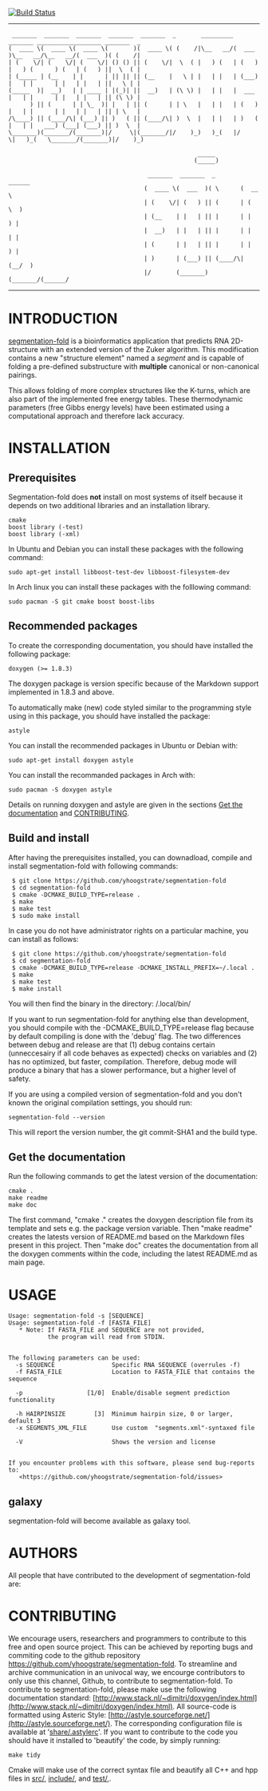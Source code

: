[![Build Status](https://travis-ci.org/yhoogstrate/segmentation-fold.svg?branch=master)](https://travis-ci.org/yhoogstrate/segmentation-fold)
___

	 _______  _______  _______  _______  _______  _       _________ _______ __________________ _______  _       
	(  ____ \(  ____ \(  ____ \(       )(  ____ \( (    /|\__   __/(  ___  )\__   __/\__   __/(  ___  )( (    /|
	| (    \/| (    \/| (    \/| () () || (    \/|  \  ( |   ) (   | (   ) |   ) (      ) (   | (   ) ||  \  ( |
	| (_____ | (__    | |      | || || || (__    |   \ | |   | |   | (___) |   | |      | |   | |   | ||   \ | |
	(_____  )|  __)   | | ____ | |(_)| ||  __)   | (\ \) |   | |   |  ___  |   | |      | |   | |   | || (\ \) |
	      ) || (      | | \_  )| |   | || (      | | \   |   | |   | (   ) |   | |      | |   | |   | || | \   |
	/\____) || (____/\| (___) || )   ( || (____/\| )  \  |   | |   | )   ( |   | |   ___) (___| (___) || )  \  |
	\_______)(_______/(_______)|/     \|(_______/|/    )_)   )_(   |/     \|   )_(   \_______/(_______)|/    )_)
	                                                                                                            
	                                                     _____                                                  
	                                                    (_____)                                                 
	                                                                                                            
	                                       _______  _______  _        ______                                    
	                                      (  ____ \(  ___  )( \      (  __  \                                   
	                                      | (    \/| (   ) || (      | (  \  )                                  
	                                      | (__    | |   | || |      | |   ) |                                  
	                                      |  __)   | |   | || |      | |   | |                                  
	                                      | (      | |   | || |      | |   ) |                                  
	                                      | )      | (___) || (____/\| (__/  )                                  
	                                      |/       (_______)(_______/(______/                                   
___

# INTRODUCTION #

[segmentation-fold](https://github.com/yhoogstrate/segmentation-fold) is
a bioinformatics application that predicts RNA 2D-structure with an
extended version of the Zuker algorithm. This modification contains a
new "structure element" named a *segment* and is capable of folding a
pre-defined substructure with **multiple** canonical or non-canonical
pairings.

This allows folding of more complex structures like the K-turns, which
are also part of the implemented free energy tables. These thermodynamic
parameters (free Gibbs energy levels) have been estimated using a
computational approach and therefore lack accuracy.

# INSTALLATION #

## Prerequisites ##

Segmentation-fold does **not** install on most systems of itself because
it depends on two additional libraries and an installation library.

	cmake
	boost library (-test)
	boost library (-xml)

In Ubuntu and Debian you can install these packages with the following command:

	sudo apt-get install libboost-test-dev libboost-filesystem-dev

In Arch linux you can install these packages with the folllowing command:

	sudo pacman -S git cmake boost boost-libs

## Recommended packages ##

To create the corresponding documentation, you should have installed the
following package:

	doxygen (>= 1.8.3)

The doxygen package is version specific because of the Markdown
support implemented in 1.8.3 and above.

To automatically make (new) code styled similar to the programming style
using in this package, you should have installed the package:

	astyle

You can install the recommended packages in Ubuntu or Debian with:

	sudo apt-get install doxygen astyle

You can install the recommanded packages in Arch with:

	sudo pacman -S doxygen astyle

Details on running doxygen and astyle are given in the sections
[Get the documentation](https://github.com/yhoogstrate/segmentation-fold#get-the-documentation)
and
[CONTRIBUTING](https://github.com/yhoogstrate/segmentation-fold#contributing).

## Build and install ##

After having the prerequisites installed, you can downadload, compile
and install segmentation-fold with following commands:

	 $ git clone https://github.com/yhoogstrate/segmentation-fold
	 $ cd segmentation-fold
	 $ cmake -DCMAKE_BUILD_TYPE=release .
	 $ make
	 $ make test
	 $ sudo make install

In case you do not have administrator rights on a particular machine,
you can install as follows:

	 $ git clone https://github.com/yhoogstrate/segmentation-fold
	 $ cd segmentation-fold
	 $ cmake -DCMAKE_BUILD_TYPE=release -DCMAKE_INSTALL_PREFIX=~/.local .
	 $ make
	 $ make test
	 $ make install

You will then find the binary in the directory:
	<home directory>/.local/bin/

If you want to run segmentation-fold for anything else than development,
you should compile with the -DCMAKE_BUILD_TYPE=release flag because by
default compiling is done with the 'debug' flag. The two differences
between debug and release are that (1) debug contains certain
(unneccesairy if all code behaves as expected) checks on variables and
(2) has no optimized, but faster, compilation. Therefore, debug mode
will produce a binary that has a slower performance, but a higher level
of safety.

If you are using a compiled version of segmentation-fold and you don't
known the original compilation settings, you should run:

	segmentation-fold --version

This will report the version number, the git commit-SHA1 and the build
type.

## Get the documentation ##

Run the following commands to get the latest version of the
documentation:

	cmake .
	make readme
	make doc

The first command, "cmake ." creates the doxygen description file from
its template and sets e.g. the package version variable. Then "make
readme" creates the latests version of README.md based on the Markdown
files present in this project. Then "make doc" creates the documentation
from all the doxygen comments within the code, including the latest
README.md as main page.

# USAGE #

	Usage: segmentation-fold -s [SEQUENCE]
	Usage: segmentation-fold -f [FASTA_FILE]
	   * Note: If FASTA_FILE and SEQUENCE are not provided,
	           the program will read from STDIN.
	
	
	The following parameters can be used:
	  -s SEQUENCE                Specific RNA SEQUENCE (overrules -f)
	  -f FASTA_FILE              Location to FASTA_FILE that contains the sequence
	
	  -p                  [1/0]  Enable/disable segment prediction functionality
	
	  -h HAIRPINSIZE        [3]  Minimum hairpin size, 0 or larger, default 3
	  -x SEGMENTS_XML_FILE       Use custom  "segments.xml"-syntaxed file
	
	  -V                         Shows the version and license
	
	
	If you encounter problems with this software, please send bug-reports to:
	   <https://github.com/yhoogstrate/segmentation-fold/issues>


## galaxy ##

segmentation-fold will become available as galaxy tool.
# AUTHORS #

All people that have contributed to the development of segmentation-fold are:


# CONTRIBUTING #

We encourage users, researchers and programmers to contribute to this
free and open source project. This can be achieved by reporting bugs and
commiting code to the github repository
https://github.com/yhoogstrate/segmentation-fold. To streamline and
archive communication in an univocal way, we encourge contributors to
only use this channel, Github, to contribute to segmentation-fold.
To contribute to segmentation-fold, please make use the following
documentation standard:
[http://www.stack.nl/~dimitri/doxygen/index.html](http://www.stack.nl/~dimitri/doxygen/index.html).
All source-code is formatted using Asteric Style: [http://astyle.sourceforge.net/](http://astyle.sourceforge.net/).
The corresponding configuration file is available at '[share/.astylerc](https://raw.githubusercontent.com/yhoogstrate/segmentation-fold/master/share/.astylerc)'.
If you want to contribute to the code you should have it installed to 'beautify' the code, by simply running:

	make tidy

Cmake will make use of the correct syntax file and beautify all C++ and hpp files in
[src/](https://github.com/yhoogstrate/segmentation-fold/tree/master/src),
[include/](https://github.com/yhoogstrate/segmentation-fold/tree/master/include),
and
[test/](https://github.com/yhoogstrate/segmentation-fold/tree/master/test),.
